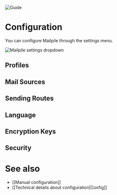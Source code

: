 ![Guide](https://github.com/pagekite/Mailpile/wiki/images/page-guide.png)

# Configuration
You can configure Mailpile through the settings menu.

![Mailpile settings dropdown](https://github.com/pagekite/Mailpile/wiki/images/Mailpile-Settings-Dropdown.png)

## Profiles

## Mail Sources

## Sending Routes

## Language

## Encryption Keys

## Security

# See also

* [[Manual configuration]]
* [[Technical details about configuration|Config]]